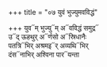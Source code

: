 +++
title = "०७ युवं भुज्युमवविद्धं"

+++
युव᳓म् भुज्यु᳓म् अ᳓वविद्धं समुद्र᳓  
उ᳓द् ऊहथुर् अ᳓र्णसो अ᳓स्रिधानैः  
पतत्रि᳓भिर् अश्रमइ᳓र् अव्यथि᳓भिर्  
दंस᳓नाभिर् अश्विना पार᳓यन्ता